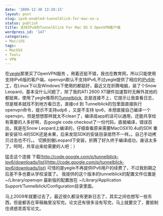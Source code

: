 ```yaml
---
date: '2009-12-30 13:20:15'
layout: post
slug: ipv6-enabled-tunnelblick-for-mac-os-x
status: publish
title: 支持IPv6的Tunnelblick For Mac OS X OpenVPN客户端
wordpress_id: '147'
categories:
- Mac/iOS
tags:
- MacOSX
- Tools
- VPN
---
```


在[yegle](http://yegle.net)那里买了OpenVPN服务 ，用着还挺不错，我也在教育网，所以只能使用支持IPv6版的客户端，openvpn默认不支持IPv6,不过yegle提供了相应的[IPv6补丁](http://github.com/jjo/openvpn-ipv6)，在Linux下以及Windows下使用的都挺好，最近又在折腾电脑，装了个Snow Leopard，基本没什么问题了，除了我的ATI 2600 XT硬件加速暂时无解外其他的都挺爽，使用了yegle推荐的[Tunnelblick](http://code.google.com/p/tunnelblick/downloads/list), 总是连接不上，它提示让我查看日志，但是根本就找不到地方看日志，直接cd 到 Tunnelblick的包里面直接执行openvpn命令，提示不支持udp6 ，又是不支持 Ipv6，本想直接自己编译一个openvpn，但是想想那样就太不clean了，编译成app的话可以通用，还能共享给有需要的人多好啊，去google code checkout了一份代码，直接编译，错误百出，我是在Snow Leopard上编译的，仔细查看原来需要MacOSX10.4u的SDK 重新安装10.4的SDK还是未果，后来发现SDK的安装目录居然不一样。。自己手动拷贝过去也不行。。 切换到傲Leopard下安装，折腾了好久终于编译成功，废话太多了。呵呵，共享出来给需要的人吧：）

猛击这个连接 下载[http://code.google.com/p/tunnelblick-ipv6/downloads/list](http://code.google.com/p/tunnelblick-ipv6/downloads/list)
可惜的是yegle不再提供IPv6用户的续费了，不过我到期之后差不多也要从学校滚蛋了。
我提供的这个版本的tunnelblick的配置文件位置是  ~/Library/openvpn  最新版的配置放在 ~/Library/Application Support/Tunnelblick/Configuration目录里面。

马上2009年就要过去了。最近很久都没有更新日志了，其实之间也想写一些东西，但是都丢在草稿箱里没写完。论文还有很多没有写完，马上就要交了，要抵制住诱惑乖乖写论文。
